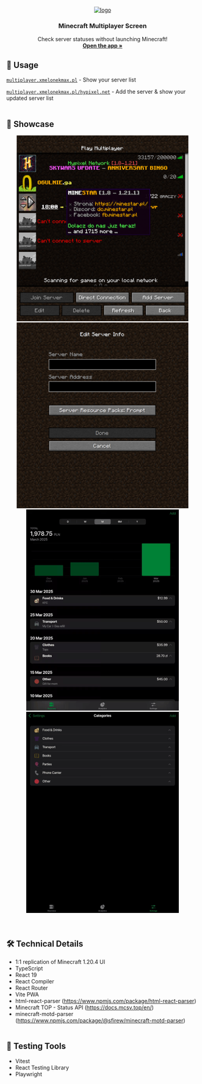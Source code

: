 <div align="center">
  <br />
  <a href="#">
    <img src="public/readme-logo.png" alt="logo" width="160" height="92">
  </a>

  <h3 align="center">Minecraft Multiplayer Screen</h3>

  <p align="center">
    Check server statuses without launching Minecraft!
    <br />
    <a href="https://multiplayer.xmelonekmax.pl"><strong>Open the app »</strong></a>
  </p>
</div>

## 🚀 Usage

<a href="https://multiplayer.xmelonekmax.pl">`multiplayer.xmelonekmax.pl`</a> - Show your server list

<a href="https://multiplayer.xmelonekmax.pl/hypixel.net">`multiplayer.xmelonekmax.pl/hypixel.net`</a> - Add the server & show your updated server list
<br /><br />

## 🎥 Showcase
<div align="center">
  <img src="assets/multiplayer-screen.webp" alt="multiplayer screen" width="450" height="485">
  <img src="assets/add-server-screen.webp" alt="add server screen" width="450" height="485">
  <img src="assets/expense-editing.gif" alt="expense editing" width="400" height="525">
  <img src="assets/category-editing.gif" alt="category editing" width="400" height="525">
</div>
<br /><br />

## 🛠️ Technical Details

- 1:1 replication of Minecraft 1.20.4 UI
- TypeScript
- React 19
- React Compiler
- React Router
- Vite PWA
- html-react-parser (https://www.npmjs.com/package/html-react-parser)
- Minecraft TOP - Status API (https://docs.mcsv.top/en/)
- minecraft-motd-parser (https://www.npmjs.com/package/@sfirew/minecraft-motd-parser)
  <br /><br />

## 🧪 Testing Tools

- Vitest
- React Testing Library
- Playwright
